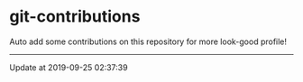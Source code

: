 # git-contributions

Auto add some contributions on this repository for more look-good profile!

---

Update at 2019-09-25 02:37:39

